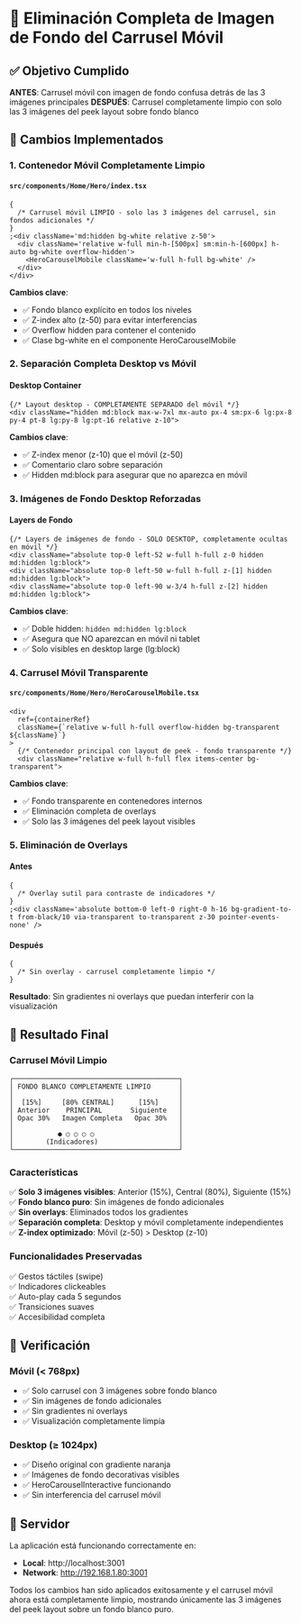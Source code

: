 # 🧹 Eliminación Completa de Imagen de Fondo del Carrusel Móvil

## ✅ Objetivo Cumplido

**ANTES**: Carrusel móvil con imagen de fondo confusa detrás de las 3 imágenes principales
**DESPUÉS**: Carrusel completamente limpio con solo las 3 imágenes del peek layout sobre fondo blanco

## 🔧 Cambios Implementados

### 1. **Contenedor Móvil Completamente Limpio**

#### `src/components/Home/Hero/index.tsx`

```tsx
{
  /* Carrusel móvil LIMPIO - solo las 3 imágenes del carrusel, sin fondos adicionales */
}
;<div className='md:hidden bg-white relative z-50'>
  <div className='relative w-full min-h-[500px] sm:min-h-[600px] h-auto bg-white overflow-hidden'>
    <HeroCarouselMobile className='w-full h-full bg-white' />
  </div>
</div>
```

**Cambios clave**:

- ✅ Fondo blanco explícito en todos los niveles
- ✅ Z-index alto (z-50) para evitar interferencias
- ✅ Overflow hidden para contener el contenido
- ✅ Clase bg-white en el componente HeroCarouselMobile

### 2. **Separación Completa Desktop vs Móvil**

#### Desktop Container

```tsx
{/* Layout desktop - COMPLETAMENTE SEPARADO del móvil */}
<div className="hidden md:block max-w-7xl mx-auto px-4 sm:px-6 lg:px-8 py-4 pt-8 lg:py-8 lg:pt-16 relative z-10">
```

**Cambios clave**:

- ✅ Z-index menor (z-10) que el móvil (z-50)
- ✅ Comentario claro sobre separación
- ✅ Hidden md:block para asegurar que no aparezca en móvil

### 3. **Imágenes de Fondo Desktop Reforzadas**

#### Layers de Fondo

```tsx
{/* Layers de imágenes de fondo - SOLO DESKTOP, completamente ocultas en móvil */}
<div className="absolute top-0 left-52 w-full h-full z-0 hidden md:hidden lg:block">
<div className="absolute top-0 left-50 w-full h-full z-[1] hidden md:hidden lg:block">
<div className="absolute top-0 left-90 w-3/4 h-full z-[2] hidden md:hidden lg:block">
```

**Cambios clave**:

- ✅ Doble hidden: `hidden md:hidden lg:block`
- ✅ Asegura que NO aparezcan en móvil ni tablet
- ✅ Solo visibles en desktop large (lg:block)

### 4. **Carrusel Móvil Transparente**

#### `src/components/Home/Hero/HeroCarouselMobile.tsx`

```tsx
<div
  ref={containerRef}
  className={`relative w-full h-full overflow-hidden bg-transparent ${className}`}
>
  {/* Contenedor principal con layout de peek - fondo transparente */}
  <div className="relative w-full h-full flex items-center bg-transparent">
```

**Cambios clave**:

- ✅ Fondo transparente en contenedores internos
- ✅ Eliminación completa de overlays
- ✅ Solo las 3 imágenes del peek layout visibles

### 5. **Eliminación de Overlays**

#### Antes

```tsx
{
  /* Overlay sutil para contraste de indicadores */
}
;<div className='absolute bottom-0 left-0 right-0 h-16 bg-gradient-to-t from-black/10 via-transparent to-transparent z-30 pointer-events-none' />
```

#### Después

```tsx
{
  /* Sin overlay - carrusel completamente limpio */
}
```

**Resultado**: Sin gradientes ni overlays que puedan interferir con la visualización

## 🎯 Resultado Final

### **Carrusel Móvil Limpio**

```
┌─────────────────────────────────────────┐
│ FONDO BLANCO COMPLETAMENTE LIMPIO       │
│                                         │
│  [15%]     [80% CENTRAL]      [15%]     │
│ Anterior    PRINCIPAL       Siguiente   │
│ Opac 30%   Imagen Completa   Opac 30%   │
│                                         │
│           ● ○ ○ ○ ○                     │
│        (Indicadores)                    │
└─────────────────────────────────────────┘
```

### **Características**

✅ **Solo 3 imágenes visibles**: Anterior (15%), Central (80%), Siguiente (15%)  
✅ **Fondo blanco puro**: Sin imágenes de fondo adicionales  
✅ **Sin overlays**: Eliminados todos los gradientes  
✅ **Separación completa**: Desktop y móvil completamente independientes  
✅ **Z-index optimizado**: Móvil (z-50) > Desktop (z-10)

### **Funcionalidades Preservadas**

✅ Gestos táctiles (swipe)  
✅ Indicadores clickeables  
✅ Auto-play cada 5 segundos  
✅ Transiciones suaves  
✅ Accesibilidad completa

## 🚀 Verificación

### **Móvil (< 768px)**

- ✅ Solo carrusel con 3 imágenes sobre fondo blanco
- ✅ Sin imágenes de fondo adicionales
- ✅ Sin gradientes ni overlays
- ✅ Visualización completamente limpia

### **Desktop (≥ 1024px)**

- ✅ Diseño original con gradiente naranja
- ✅ Imágenes de fondo decorativas visibles
- ✅ HeroCarouselInteractive funcionando
- ✅ Sin interferencia del carrusel móvil

## 📱 Servidor

La aplicación está funcionando correctamente en:

- **Local**: http://localhost:3001
- **Network**: http://192.168.1.80:3001

Todos los cambios han sido aplicados exitosamente y el carrusel móvil ahora está completamente limpio, mostrando únicamente las 3 imágenes del peek layout sobre un fondo blanco puro.
